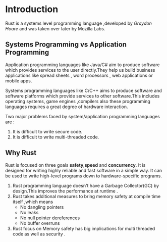# Introduction

Rust is a systems level programming language ,developed by *Graydon Hoare* and was taken over later by Mozilla Labs.

## Systems Programming vs Application Programming

Application programming languages like Java/C#  aim to produce  software which provides services to the user directly.They help us build business applications like spread sheets , word processors , web applications or mobile apps.

Systems programming languages like C/C++ aims to produce software and software platforms which provide services to other software.This includes operating systems, game engines ,compilers also these  programming languages requires a great degree of hardware interaction.

Two major problems faced by system/application programming languages are :

1. It is difficult to write secure code.
2. It is difficult to  write multi-threaded code.

## Why Rust

 Rust is focused on three goals **safety**,**speed** and **concurrency**.
 It is designed for writing highly reliable and fast software in a simple way. It can be used to write high-level programs down to hardware-specific programs.

 1. Rust programming language doesn't have a Garbage Collector(GC) by design.This improves the performance at runtime .
 2. Rust takes additional measures to bring memory safety at compile time itself ,which means
    - No dangling pointers
    - No leaks
    - No null pointer dereferences
    - No buffer overruns
 3. Rust focus on  Memory safety has big implications for multi threaded code as well as security .

<!-- External links for this chapter
 //day2
 1. good intro : https://stackoverflow.com/tags/rust/info
 2. projects using rust : https://en.wikipedia.org/wiki/Rust_(programming_language)#Projects_using_Rust
 3. system prgramming : https://en.wikipedia.org/wiki/System_programming_language
 4. where is it used /more confidence: https://medium.com/mozilla-tech/why-rust-is-the-most-loved-language-by-developers-666add782563

 //day1
 1. https://www.quora.com/What-is-your-review-of-the-Rust-programming-language

 2. from mozilla to apple https://www.reddit.com/r/rust/comments/7qels2/i_wonder_why_graydon_hoare_the_author_of_rust/
 
 3. code samples :https://rust-lang-nursery.github.io/rust-cookbook/

 4. slowgrammer :https://github.com/rust-lang-nursery

 5. twitter: https://twitter.com/softprops

 6. graydon handle: https://graydon2.dreamwidth.org/247406.html

 7. Rust is more than safety: https://words.steveklabnik.com/rust-is-more-than-safety

    - null pointes/options:https://insanitybit.github.io/2016/12/28/why-rust-sum-types
    - rust in 2017 :https://medium.com/@Hisako1337/rust-in-2017-8f2b57a67d9b
      1.unsafe rust: https://doc.rust-lang.org/nomicon/ 

8. Programming wikipedia : http://progopedia.com/language/rust/

-->
